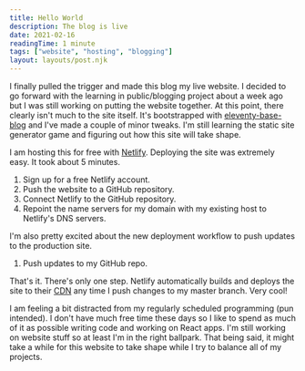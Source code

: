 ```yaml
---
title: Hello World
description: The blog is live
date: 2021-02-16
readingTime: 1 minute
tags: ["website", "hosting", "blogging"]
layout: layouts/post.njk
---
```


I finally pulled the trigger and made this blog my live website. I decided to go forward with the learning in public/blogging project about a week ago but I was still working on putting the website together. At this point, there clearly isn't much to the site itself. It's bootstrapped with [eleventy-base-blog](https://github.com/11ty/eleventy-base-blog) and I've made a couple of minor tweaks. I'm still learning the static site generator game and figuring out how this site will take shape.

I am hosting this for free with [Netlify](https://www.netlify.com/). Deploying the site was extremely easy. It took about 5 minutes.

1. Sign up for a free Netlify account.
2. Push the website to a GitHub repository.
3. Connect Netlify to the GitHub repository.
4. Repoint the name servers for my domain with my existing host to Netlify's DNS servers.

I'm also pretty excited about the new deployment workflow to push updates to the production site.

1. Push updates to my GitHub repo.

That's it. There's only one step. Netlify automatically builds and deploys the site to their [CDN](https://en.wikipedia.org/wiki/Content_delivery_network) any time I push changes to my master branch. Very cool!

I am feeling a bit distracted from my regularly scheduled programming (pun intended). I don't have much free time these days so I like to spend as much of it as possible writing code and working on React apps. I'm still working on website stuff so at least I'm in the right ballpark. That being said, it might take a while for this website to take shape while I try to balance all of my projects.
